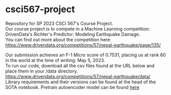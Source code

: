 # csci567-project

Repository for SP 2023 CSCI 567's Course Project. <br>
Our course project is to compete in a Machine Learning competition: DrivenData's Richter's Predictor: Modeling Earthquake Damage. <br>
You can find out more about the competition here: https://www.drivendata.org/competitions/57/nepal-earthquake/page/135/ <br>

Our submission achieves an F-1 Micro score of 0.7531, placing us at rank 60 in the world at the time of writing: May 5, 2023. <br>
To run our code, download all the csv files found at the URL below and place them in your /data directory. <br>
https://www.drivendata.org/competitions/57/nepal-earthquake/data/
<br>
Library requirements and their versions can be found at the head of the SOTA notebook.
Pretrain autoencoder model can be found [here](https://drive.google.com/drive/folders/1vt931njqGz0Wi6qYrbbh3dTaZNB6k-0T?usp=share_link)